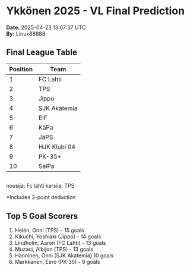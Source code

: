 # Ykkönen 2025 - VL Final Prediction

**Date:** 2025-04-23 13:07:37 UTC  
**By:** Linux88888

## Final League Table

| Position | Team |
|----------|------|
| 1 | FC Lahti |
| 2 | TPS |
| 3 | Jippo |
| 4 |SJK Akatemia |
| 5 |  EIF |
| 6 |KäPa |
| 7 | JäPS |
| 8 | HJK Klubi 04 |
| 9 | PK-35* |
| 10 | SalPa |

## 
nousija: Fc lahti
karsija: TPS


*Includes 2-point deduction

## Top 5 Goal Scorers

1. Helén, Onni (TPS) - 15 goals
2. Kikuchi, Yoshiaki (Jippo) - 14 goals
3. Lindholm, Aaron (FC Lahti) - 13 goals
4. Muzaci, Albijon (TPS) - 13 goals
5. Hänninen, Onni (SJK Akatemia) 10 goals
6.  Markkanen, Eero (PK-35) - 9 goals
